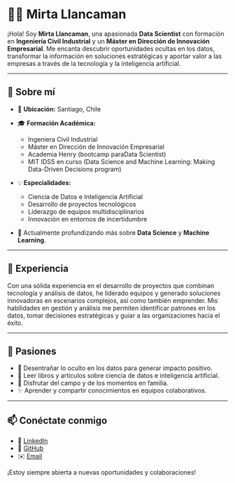 # 👩‍💻 Mirta Llancaman

¡Hola! Soy **Mirta Llancaman**, una apasionada **Data Scientist** con formación en **Ingeniería Civil Industrial** y un **Máster en Dirección de Innovación Empresarial**. Me encanta descubrir oportunidades ocultas en los datos, transformar la información en soluciones estratégicas y aportar valor a las empresas a través de la tecnología y la inteligencia artificial.

---

## 🌟 Sobre mí

- 📍 **Ubicación:** Santiago, Chile  
- 🎓 **Formación Académica:**
  - Ingeniera Civil Industrial
  - Máster en Dirección de Innovación Empresarial
  - Academia Henry (bootcamp paraData Scientist)
  - MIT IDSS en curso (Data Science and Machine Learning: Making Data-Driven Decisions program)

- 💡 **Especialidades:**
  - Ciencia de Datos e Inteligencia Artificial
  - Desarrollo de proyectos tecnológicos
  - Liderazgo de equipos multidisciplinarios
  - Innovación en entornos de incertidumbre
- 🌱 Actualmente profundizando más sobre  **Data Science** y **Machine Learning**.

---

## 💼 Experiencia

Con una sólida experiencia en el desarrollo de proyectos que combinan tecnología y análisis de datos, he liderado equipos y generado soluciones innovadoras en escenarios complejos, así como también emprender. Mis habilidades en gestión y análisis me permiten identificar patrones en los datos, tomar decisiones estratégicas y guiar a las organizaciones hacia el éxito.

---

## 🎯 Pasiones

- 🔎 Desentrañar lo oculto en los datos para generar impacto positivo.
- 📘 Leer libros y artículos sobre ciencia de datos e inteligencia artificial.
- 🌳 Disfrutar del campo y de los momentos en familia.
- ✨ Aprender y compartir conocimientos en equipos colaborativos.

---

## 📫 Conéctate conmigo

- 💼 [LinkedIn](#)  
- 📂 [GitHub](#)  
- ✉️ [Email](#)  

¡Estoy siempre abierta a nuevas oportunidades y colaboraciones!
